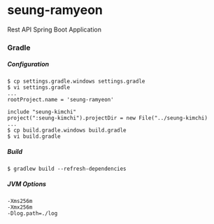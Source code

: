 # seung-ramyeon
Rest API Spring Boot Application

### Gradle

##### Configuration

```
$ cp settings.gradle.windows settings.gradle
$ vi settings.gradle
...
rootProject.name = 'seung-ramyeon'

include "seung-kimchi"
project(":seung-kimchi").projectDir = new File("../seung-kimchi)
...
$ cp build.gradle.windows build.gradle
$ vi build.gradle
```

##### Build

```
$ gradlew build --refresh-dependencies
```

##### JVM Options

```
-Xms256m
-Xmx256m
-Dlog.path=./log
```
